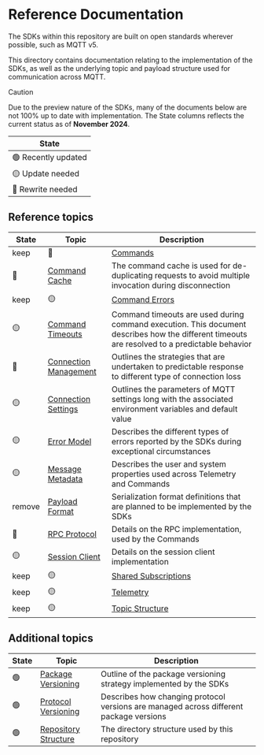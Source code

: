 # Reference Documentation

The SDKs within this repository are built on open standards wherever possible, such as MQTT v5.

This directory contains documentation relating to the implementation of the SDKs, as well as the underlying topic and payload structure used for communication across MQTT.

> [!CAUTION]
> Due to the preview nature of the SDKs, many of the documents below are not 100% up to date with implementation. The State columns reflects the current status as of **November 2024**.

| State |
|-|
| :green_circle: Recently updated |
| :yellow_circle: Update needed |
| :red_circle: Rewrite needed |

## Reference topics

| State |Topic | Description |
|-|-|-|
keep | :red_circle: | [Commands](commands.md) | Describes at a high level how the RPC protocol is adapted to Command Execution |
| :red_circle: | [Command Cache](command-cache.md) | The command cache is used for de-duplicating requests to avoid multiple invocation during disconnection |
keep | :yellow_circle: | [Command Errors](command-errors.md) | Outline the different error conditions that arise during Command execution and how these are communicated to the user. |
| :yellow_circle: | [Command Timeouts](command-timeouts.md) | Command timeouts are used during command execution. This document describes how the different timeouts are resolved to a predictable behavior |
| :red_circle: | [Connection Management](connection-management.md) | Outlines the strategies that are undertaken to predictable response to different type of connection loss |
| :yellow_circle: | [Connection Settings](connection-settings.md) | Outlines the parameters of MQTT settings long with the associated environment variables and default value |
| :yellow_circle: | [Error Model](error-model.md) | Describes the different types of errors reported by the SDKs during exceptional circumstances |
| :yellow_circle: | [Message Metadata](message-metadata.md) | Describes the user and system properties used across Telemetry and Commands |
| remove | [Payload Format](payload-format.md) | Serialization format definitions that are planned to be implemented by the SDKs |
| :red_circle: | [RPC Protocol](rpc-protocol.md) | Details on the RPC implementation, used by the Commands |
| :yellow_circle: | [Session Client](session-client.md) | Details on the session client implementation |
keep | :yellow_circle: | [Shared Subscriptions](shared-subscriptions.md) | How shared subscriptions are implemented with the Command model and what the expected behavior is |
keep | :yellow_circle: | [Telemetry](telemetry.md) | Outline of the responsibilities of the Telemetry sender and receiver |
keep | :yellow_circle: | [Topic Structure](topic-structure.md) | The format of the MQTT topic used to communicate between applications using the Telemetry and Command API's |

## Additional topics

| State | Topic | Description |
|-|-|-|
| :green_circle: | [Package Versioning](package-versioning.md) | Outline of the package versioning strategy implemented by the SDKs |
| :green_circle: | [Protocol Versioning](protocol-versioning.md) | Describes how changing protocol versions are managed across different package versions |
| :green_circle: | [Repository Structure](repository-structure.md) | The directory structure used by this repository |
